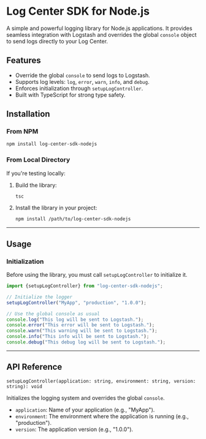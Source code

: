 # Log Center SDK for Node.js

A simple and powerful logging library for Node.js applications. It provides seamless integration with Logstash and
overrides the global `console` object to send logs directly to your Log Center.

## Features

- Override the global `console` to send logs to Logstash.
- Supports log levels: `log`, `error`, `warn`, `info`, and `debug`.
- Enforces initialization through `setupLogController`.
- Built with TypeScript for strong type safety.

## Installation

### From NPM

```bash
npm install log-center-sdk-nodejs
```

### From Local Directory

If you're testing locally:

1. Build the library:
    ```bash
   tsc
   ```

2. Install the library in your project:
    ```bash
   npm install /path/to/log-center-sdk-nodejs
   ```

---

## Usage

### Initialization

Before using the library, you must call `setupLogController` to initialize it.

```typescript
import {setupLogController} from "log-center-sdk-nodejs";

// Initialize the logger
setupLogController("MyApp", "production", "1.0.0");

// Use the global console as usual
console.log("This log will be sent to Logstash.");
console.error("This error will be sent to Logstash.");
console.warn("This warning will be sent to Logstash.");
console.info("This info will be sent to Logstash.");
console.debug("This debug log will be sent to Logstash.");
```

---

## API Reference

`setupLogController(application: string, environment: string, version: string): void`

Initializes the logging system and overrides the global `console`.

- `application`: Name of your application (e.g., "MyApp").
- `environment`: The environment where the application is running (e.g., "production").
- `version`: The application version (e.g., "1.0.0").


